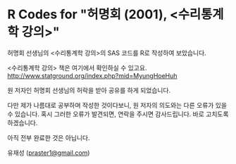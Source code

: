 R Codes for "허명회 (2001), <수리통계학 강의>"
=================

허명회 선생님의 <수리통계학 강의>의 SAS 코드를 R로 작성하여 보았습니다.

<수리통계학 강의> 책은 여기에서 확인하실 수 있고요. http://www.statground.org/index.php?mid=MyungHoeHuh

원 저자인 허명회 선생님의 허락을 받아 공유를 하게 되었습니다.

다만 제가 나름대로 공부하며 작성한 것이다보니, 원 저자의 의도와는 다른 오류가 있을 수 있습니다. 혹시 그러한 오류가 발견되면, 연락을 주시면 감사드립니다. 바로 고치도록 하겠습니다.

아직 전부 완료한 것은 아닙니다.

유재성 (praster1@gmail.com)
